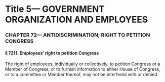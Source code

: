
# Title 5— GOVERNMENT ORGANIZATION AND EMPLOYEES
### CHAPTER 72— ANTIDISCRIMINATION; RIGHT TO PETITION CONGRESS
#### § 7211. Employees’ right to petition Congress

The right of employees, individually or collectively, to petition Congress or a Member of Congress, or to furnish information to either House of Congress, or to a committee or Member thereof, may not be interfered with or denied.
